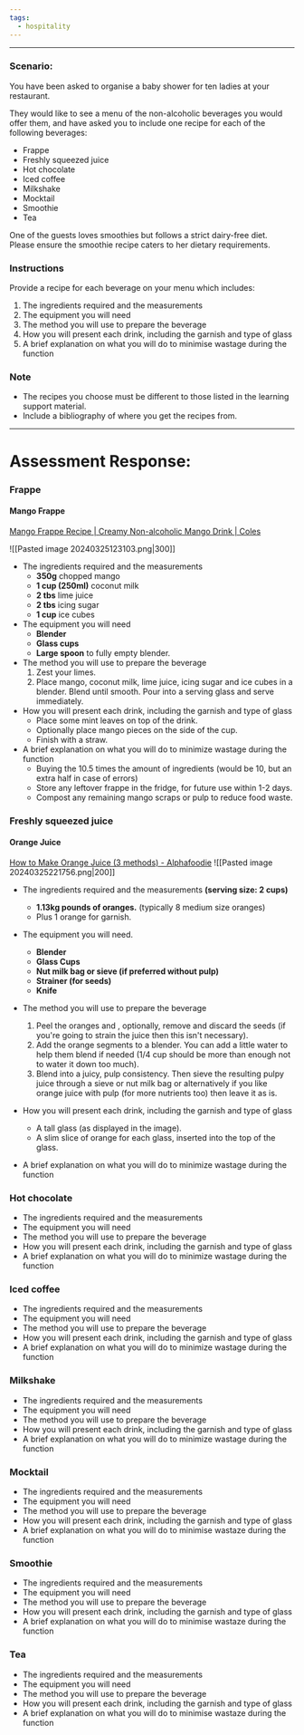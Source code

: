 ```yaml
---
tags:
  - hospitality
---
```

___
### Scenario:

You have been asked to organise a baby shower for ten ladies at your restaurant.

They would like to see a menu of the non-alcoholic beverages you would offer them, and have asked you to include one recipe for each of the following beverages:

- Frappe
- Freshly squeezed juice
- Hot chocolate
- Iced coffee
- Milkshake
- Mocktail
- Smoothie
- Tea

One of the guests loves smoothies but follows a strict dairy-free diet. Please ensure the smoothie recipe caters to her dietary requirements.

### Instructions

Provide a recipe for each beverage on your menu which includes:

1. The ingredients required and the measurements
2. The equipment you will need
3. The method you will use to prepare the beverage
4. How you will present each drink, including the garnish and type of glass
5. A brief explanation on what you will do to minimise wastage during the function

### Note

- The recipes you choose must be different to those listed in the learning support material. 
- Include a bibliography of where you get the recipes from.

___
# Assessment Response:

### Frappe

#### Mango Frappe 
[Mango Frappe Recipe | Creamy Non-alcoholic Mango Drink | Coles](https://www.coles.com.au/recipes-inspiration/recipes/mango-frappe)

![[Pasted image 20240325123103.png|300]]


- The ingredients required and the measurements
	- **350g** chopped mango
	- **1 cup (250ml)** coconut milk
	- **2 tbs** lime juice
	- **2 tbs** icing sugar
	- **1 cup** ice cubes
- The equipment you will need
	- **Blender**
	- **Glass cups**
	- **Large spoon** to fully empty blender.
- The method you will use to prepare the beverage
	1. Zest your limes.
	2. Place mango, coconut milk, lime juice, icing sugar and ice cubes in a blender. Blend until smooth. Pour into a serving glass and serve immediately.
- How you will present each drink, including the garnish and type of glass
	- Place some mint leaves on top of the drink.
	- Optionally place mango pieces on the side of the cup.
	- Finish with a straw.
- A brief explanation on what you will do to minimize wastage during the function
	- Buying the 10.5 times the amount of ingredients (would be 10, but an extra half in case of errors)
	- Store any leftover frappe in the fridge, for future use within 1-2 days.
	- Compost any remaining mango scraps or pulp to reduce food waste.

### Freshly squeezed juice

#### Orange Juice
[How to Make Orange Juice (3 methods) - Alphafoodie](https://www.alphafoodie.com/how-to-make-orange-juice/)
![[Pasted image 20240325221756.png|200]]

- The ingredients required and the measurements **(serving size: 2 cups)**
	- **1.13kg pounds of oranges.** (typically 8 medium size oranges)
	- Plus 1 orange for garnish.

- The equipment you will need.
	- **Blender**
	- **Glass Cups**
	- **Nut milk bag or sieve (if preferred without pulp)**
	- **Strainer (for seeds)**
	- **Knife**

- The method you will use to prepare the beverage
	1. Peel the oranges and , optionally, remove and discard the seeds (if you're going to strain the juice then this isn't necessary).
	2. Add the orange segments to a blender. You can add a little water to help them blend if needed (1/4 cup should be more than enough not to water it down too much).
	3. Blend into a juicy, pulp consistency. Then sieve the resulting pulpy juice through a sieve or nut milk bag or alternatively if you like orange juice with pulp (for more nutrients too) then leave it as is.

- How you will present each drink, including the garnish and type of glass
	- A tall glass (as displayed in the image).
	- A slim slice of orange for each glass, inserted into the top of the glass.
- A brief explanation on what you will do to minimize wastage during the function

### Hot chocolate
- The ingredients required and the measurements
- The equipment you will need
- The method you will use to prepare the beverage
- How you will present each drink, including the garnish and type of glass
- A brief explanation on what you will do to minimize wastage during the function

### Iced coffee
- The ingredients required and the measurements
- The equipment you will need
- The method you will use to prepare the beverage
- How you will present each drink, including the garnish and type of glass
- A brief explanation on what you will do to minimize wastage during the function

### Milkshake
- The ingredients required and the measurements
- The equipment you will need
- The method you will use to prepare the beverage
- How you will present each drink, including the garnish and type of glass
- A brief explanation on what you will do to minimize wastage during the function

### Mocktail
- The ingredients required and the measurements
- The equipment you will need
- The method you will use to prepare the beverage
- How you will present each drink, including the garnish and type of glass
- A brief explanation on what you will do to minimise wastaze during the function

### Smoothie
- The ingredients required and the measurements
- The equipment you will need
- The method you will use to prepare the beverage
- How you will present each drink, including the garnish and type of glass
- A brief explanation on what you will do to minimise wastaze during the function

### Tea
- The ingredients required and the measurements
- The equipment you will need
- The method you will use to prepare the beverage
- How you will present each drink, including the garnish and type of glass
- A brief explanation on what you will do to minimise wastaze during the function
